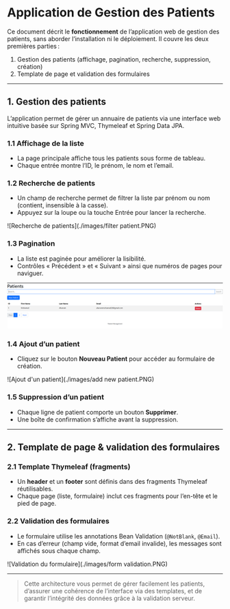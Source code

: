# Application de Gestion des Patients

Ce document décrit le **fonctionnement** de l’application web de gestion des patients, sans aborder l’installation ni le déploiement. Il couvre les deux premières parties :

1. Gestion des patients (affichage, pagination, recherche, suppression, création)
2. Template de page et validation des formulaires

---

## 1. Gestion des patients

L’application permet de gérer un annuaire de patients via une interface web intuitive basée sur Spring MVC, Thymeleaf et Spring Data JPA.

### 1.1 Affichage de la liste

* La page principale affiche tous les patients sous forme de tableau.
* Chaque entrée montre l’ID, le prénom, le nom et l’email.

### 1.2 Recherche de patients

* Un champ de recherche permet de filtrer la liste par prénom ou nom (contient, insensible à la casse).
* Appuyez sur la loupe ou la touche Entrée pour lancer la recherche.

![Recherche de patients](./images/filter patient.PNG)

### 1.3 Pagination

* La liste est paginée pour améliorer la lisibilité.
* Contrôles « Précédent » et « Suivant » ainsi que numéros de pages pour naviguer.

![Pagination](./images/pagination.PNG)

### 1.4 Ajout d’un patient

* Cliquez sur le bouton **Nouveau Patient** pour accéder au formulaire de création.

![Ajout d'un patient](./images/add new patient.PNG)

### 1.5 Suppression d’un patient

* Chaque ligne de patient comporte un bouton **Supprimer**.
* Une boîte de confirmation s’affiche avant la suppression.

---

## 2. Template de page & validation des formulaires

### 2.1 Template Thymeleaf (fragments)

* Un **header** et un **footer** sont définis dans des fragments Thymeleaf réutilisables.
* Chaque page (liste, formulaire) inclut ces fragments pour l’en-tête et le pied de page.

### 2.2 Validation des formulaires

* Le formulaire utilise les annotations Bean Validation (`@NotBlank`, `@Email`).
* En cas d’erreur (champ vide, format d’email invalide), les messages sont affichés sous chaque champ.

![Validation du formulaire](./images/form validation.PNG)

---

> Cette architecture vous permet de gérer facilement les patients, d’assurer une cohérence de l’interface via des templates, et de garantir l’intégrité des données grâce à la validation serveur.
